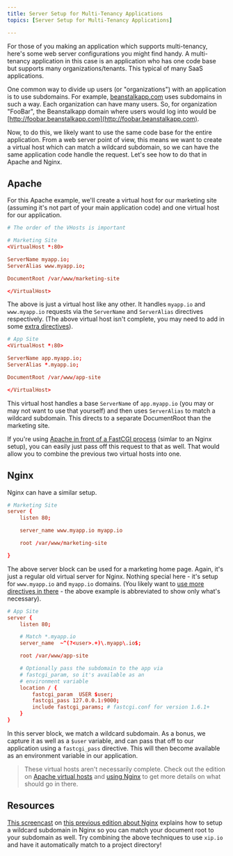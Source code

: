 ```yaml
---
title: Server Setup for Multi-Tenancy Applications
topics: [Server Setup for Multi-Tenancy Applications]

---
```


For those of you making an application which supports multi-tenancy, here's some web server configurations you might find handy. A multi-tenancy application in this case is an application who has one code base but supports many organizations/tenants. This typical of many SaaS applications.

One common way to divide up users (or "organizations") with an application is to use subdomains. For example, [beanstalkapp.com](http://beanstalkapp.com) uses subdomains in such a way. Each organization can have many users. So, for organization "FooBar", the Beanstalkapp domain where users would log into would be [http://foobar.beanstalkapp.com](http://foobar.beanstalkapp.com).

Now, to do this, we likely want to use the same code base for the entire application. From a web server point of view, this means we want to create a virtual host which can match a wildcard subdomain, so we can have the same application code handle the request. Let's see how to do that in Apache and Nginx.

## Apache

For this Apache example, we'll create a virtual host for our marketing site (assuming it's not part of your main application code) and one virtual host for our application.

```conf
# The order of the VHosts is important

# Marketing Site
<VirtualHost *:80>

ServerName myapp.io;
ServerAlias www.myapp.io;

DocumentRoot /var/www/marketing-site

</VirtualHost>
```

The above is just a virtual host like any other. It handles `myapp.io` and `www.myapp.io` requests via the `ServerName` and `ServerAlias` directives respectively. (The above virtual host isn't complete, you may need to add in some [extra directives](https://gist.github.com/fideloper/9004209/#file-vhost-conf-L6-L18)).

```conf
# App Site
<VirtualHost *:80>

ServerName app.myapp.io;
ServerAlias *.myapp.io;

DocumentRoot /var/www/app-site

</VirtualHost>
```

This virtual host handles a base `ServerName` of `app.myapp.io` (you may or may not want to use that yourself) and then uses `ServerAlias` to match a wildcard subdomain. This directs to a separate DocumentRoot than the marketing site.

If you're using [Apache in front of a FastCGI process](http://www.failover.co/blog/quick-setup-apache-worker-fastcgi-php-fpm-and-apc) (simlar to an Nginx setup), you can easily just pass off this request to that as well. That would allow you to combine the previous two virtual hosts into one.


## Nginx

Nginx can have a similar setup.

```conf
# Marketing Site
server {
    listen 80;

    server_name www.myapp.io myapp.io

    root /var/www/marketing-site

}
```

The above server block can be used for a marketing home page. Again, it's just a regular old virtual server for Nginx. Nothing special here - it's setup for `www.myapp.io` and `myapp.io` domains. (You likely want to [use more directives in there](https://www.digitalocean.com/community/articles/how-to-set-up-nginx-virtual-hosts-server-blocks-on-ubuntu-12-04-lts--3#StepFive—SetUptheVirtualHosts) - the above example is abbreviated to show only what's necessary).

```conf
# App Site
server {
	listen 80;

	# Match *.myapp.io
	server_name  ~^(?<user>.+)\.myapp\.io$;

	root /var/www/app-site

	# Optionally pass the subdomain to the app via
	# fastcgi_param, so it's available as an
	# environment variable
	location / {
		fastcgi_param  USER $user;
		fastcgi_pass 127.0.0.1:9000;
		include fastcgi_params; # fastcgi.conf for version 1.6.1+
	}
}
```

In this server block, we match a wildcard subdomain. As a bonus, we capture it as well as a `$user` variable, and can pass that off to our application using a `fastcgi_pass` directive. This will then become available as an environment variable in our application.

> These virtual hosts aren't necessarily complete. Check out the edition on [Apache virtual hosts](/editions/2014/02/25/vagrant-apache#configuring-apache-virtual-hosts) and [using Nginx](/editions/2014/03/25/nginx) to get more details on what should go in there.


## Resources

[This screencast](https://vimeo.com/89267501) on [this previous edition about Nginx](http://serversforhackers.com/editions/2014/03/25/nginx/) explains how to setup a wildcard subdomain in Nginx so you can match your document root to your subdomain as well. Try combining the above techniques to use `xip.io` and have it automatically match to a project directory!
